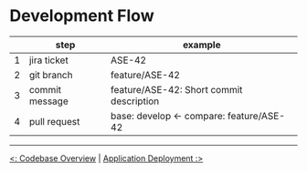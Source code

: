 # Development Flow

|   | step           | example                                  |
|---|----------------|------------------------------------------|
| 1 | jira ticket    | ASE-42                                   |
| 2 | git branch     | feature/ASE-42                           |
| 3 | commit message | feature/ASE-42: Short commit description |
| 4 | pull request   | base: develop <- compare: feature/ASE-42 |

---

[<: Codebase Overview](codebase_overview.md) | [Application Deployment :>](application_deployment.md)
